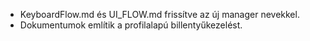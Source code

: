 - KeyboardFlow.md és UI_FLOW.md frissítve az új manager nevekkel.
- Dokumentumok említik a profilalapú billentyűkezelést.

